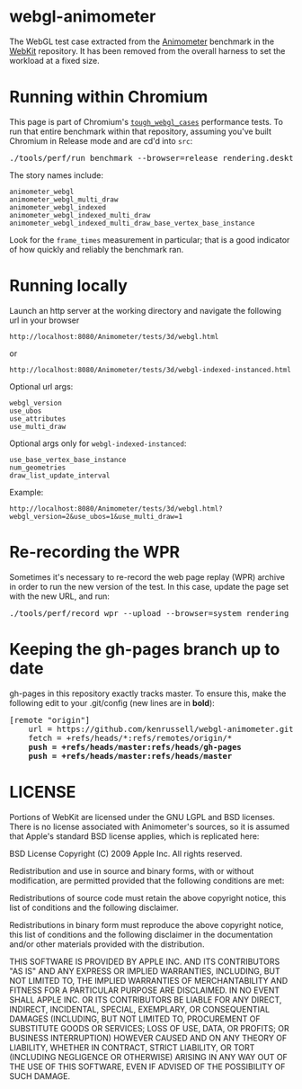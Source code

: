 # webgl-animometer

The WebGL test case extracted from the
[Animometer](https://github.com/WebKit/webkit/tree/master/PerformanceTests/Animometer)
benchmark in the [WebKit](https://webkit.org/) repository. It has been
removed from the overall harness to set the workload at a fixed size.

# Running within Chromium

This page is part of Chromium's
[`tough_webgl_cases`](https://source.chromium.org/chromium/chromium/src/+/master:tools/perf/page_sets/rendering/tough_webgl_cases.py)
performance tests. To run that entire benchmark within that
repository, assuming you've built Chromium in Release mode and are
cd'd into <code>src</code>:

<pre>
./tools/perf/run_benchmark --browser=release rendering.desktop --story=animometer_webgl &gt; output.txt
</pre>

The story names include:
```
animometer_webgl
animometer_webgl_multi_draw
animometer_webgl_indexed
animometer_webgl_indexed_multi_draw
animometer_webgl_indexed_multi_draw_base_vertex_base_instance
```

Look for the `frame_times` measurement in particular; that is a
good indicator of how quickly and reliably the benchmark ran.

# Running locally

Launch an http server at the working directory and navigate the following url in your browser
```
http://localhost:8080/Animometer/tests/3d/webgl.html
```
or
```
http://localhost:8080/Animometer/tests/3d/webgl-indexed-instanced.html
```

Optional url args:

```
webgl_version
use_ubos
use_attributes
use_multi_draw
```

Optional args only for `webgl-indexed-instanced`:

```
use_base_vertex_base_instance
num_geometries
draw_list_update_interval
```

Example:
```
http://localhost:8080/Animometer/tests/3d/webgl.html?webgl_version=2&use_ubos=1&use_multi_draw=1
```

# Re-recording the WPR

Sometimes it's necessary to re-record the web page replay (WPR)
archive in order to run the new version of the test. In this case,
update the page set with the new URL, and run:

<pre>
./tools/perf/record_wpr --upload --browser=system rendering_desktop --story-filter=animometer_webgl
</pre>

# Keeping the gh-pages branch up to date

gh-pages in this repository exactly tracks master. To ensure this,
make the following edit to your .git/config (new lines are in
**bold**):

<pre>
[remote "origin"]
    url = https://github.com/kenrussell/webgl-animometer.git
    fetch = +refs/heads/*:refs/remotes/origin/*
    <b>push = +refs/heads/master:refs/heads/gh-pages</b>
    <b>push = +refs/heads/master:refs/heads/master</b>
</pre>

# LICENSE

Portions of WebKit are licensed under the GNU LGPL and BSD licenses.
There is no license associated with Animometer's sources, so it is
assumed that Apple's standard BSD license applies, which is replicated
here:

BSD License
Copyright (C) 2009 Apple Inc. All rights reserved.

Redistribution and use in source and binary forms, with or without
modification, are permitted provided that the following conditions are
met:

Redistributions of source code must retain the above copyright notice,
this list of conditions and the following disclaimer.

Redistributions in binary form must reproduce the above copyright
notice, this list of conditions and the following disclaimer in the
documentation and/or other materials provided with the distribution.

THIS SOFTWARE IS PROVIDED BY APPLE INC. AND ITS CONTRIBUTORS "AS IS"
AND ANY EXPRESS OR IMPLIED WARRANTIES, INCLUDING, BUT NOT LIMITED TO,
THE IMPLIED WARRANTIES OF MERCHANTABILITY AND FITNESS FOR A PARTICULAR
PURPOSE ARE DISCLAIMED. IN NO EVENT SHALL APPLE INC. OR ITS
CONTRIBUTORS BE LIABLE FOR ANY DIRECT, INDIRECT, INCIDENTAL, SPECIAL,
EXEMPLARY, OR CONSEQUENTIAL DAMAGES (INCLUDING, BUT NOT LIMITED TO,
PROCUREMENT OF SUBSTITUTE GOODS OR SERVICES; LOSS OF USE, DATA, OR
PROFITS; OR BUSINESS INTERRUPTION) HOWEVER CAUSED AND ON ANY THEORY OF
LIABILITY, WHETHER IN CONTRACT, STRICT LIABILITY, OR TORT (INCLUDING
NEGLIGENCE OR OTHERWISE) ARISING IN ANY WAY OUT OF THE USE OF THIS
SOFTWARE, EVEN IF ADVISED OF THE POSSIBILITY OF SUCH DAMAGE.
